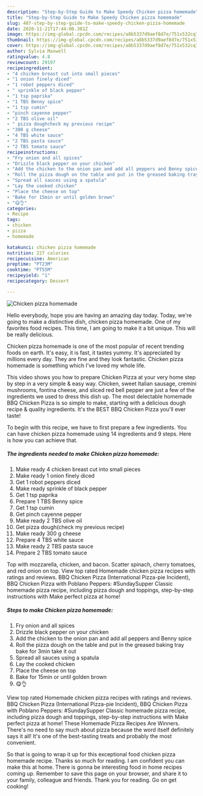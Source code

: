 ```yaml
---
description: "Step-by-Step Guide to Make Speedy Chicken pizza homemade"
title: "Step-by-Step Guide to Make Speedy Chicken pizza homemade"
slug: 487-step-by-step-guide-to-make-speedy-chicken-pizza-homemade
date: 2020-11-21T17:44:06.301Z
image: https://img-global.cpcdn.com/recipes/a8b5337d9aef8d7e/751x532cq70/chicken-pizza-homemade-recipe-main-photo.jpg
thumbnail: https://img-global.cpcdn.com/recipes/a8b5337d9aef8d7e/751x532cq70/chicken-pizza-homemade-recipe-main-photo.jpg
cover: https://img-global.cpcdn.com/recipes/a8b5337d9aef8d7e/751x532cq70/chicken-pizza-homemade-recipe-main-photo.jpg
author: Sylvia Maxwell
ratingvalue: 4.8
reviewcount: 29197
recipeingredient:
- "4 chicken breast cut into small pieces"
- "1 onion finely diced"
- "1 robot peppers diced"
- " sprinkle of black pepper"
- "1 tsp paprika"
- "1 TBS Benny spice"
- "1 tsp cumin"
- "pinch cayenne pepper"
- "2 TBS olive oil"
- " pizza doughcheck my previous recipe"
- "300 g cheese"
- "4 TBS white sauce"
- "2 TBS pasta sauce"
- "2 TBS tomato sauce"
recipeinstructions:
- "Fry onion and all spices"
- "Drizzle black pepper on your chicken"
- "Add the chicken to the onion pan and add all peppers and Benny spice"
- "Roll the pizza dough on the table and put in the greased baking tray bake for 3min take it out"
- "Spread all sauces using a spatula"
- "Lay the cooked chicken"
- "Place the cheese on top"
- "Bake for 15min or until golden brown"
- "😋👌"
categories:
- Recipe
tags:
- chicken
- pizza
- homemade

katakunci: chicken pizza homemade 
nutrition: 227 calories
recipecuisine: American
preptime: "PT23M"
cooktime: "PT55M"
recipeyield: "1"
recipecategory: Dessert

---
```



![Chicken pizza homemade](https://img-global.cpcdn.com/recipes/a8b5337d9aef8d7e/751x532cq70/chicken-pizza-homemade-recipe-main-photo.jpg)

Hello everybody, hope you are having an amazing day today. Today, we're going to make a distinctive dish, chicken pizza homemade. One of my favorites food recipes. This time, I am going to make it a bit unique. This will be really delicious.

Chicken pizza homemade is one of the most popular of recent trending foods on earth. It's easy, it is fast, it tastes yummy. It's appreciated by millions every day. They are fine and they look fantastic. Chicken pizza homemade is something which I've loved my whole life.

This video shows you how to prepare Chicken Pizza at your very home step by step in a very simple &amp; easy way. Chicken, sweet Italian sausage, cremini mushrooms, fontina cheese, and sliced red bell pepper are just a few of the ingredients we used to dress this dish up. The most delectable homemade BBQ Chicken Pizza is so simple to make, starting with a delicious dough recipe &amp; quality ingredients. It&#39;s the BEST BBQ Chicken Pizza you&#39;ll ever taste!


To begin with this recipe, we have to first prepare a few ingredients. You can have chicken pizza homemade using 14 ingredients and 9 steps. Here is how you can achieve that.

<!--inarticleads1-->

##### The ingredients needed to make Chicken pizza homemade:

1. Make ready 4 chicken breast cut into small pieces
1. Make ready 1 onion finely diced
1. Get 1 robot peppers diced
1. Make ready  sprinkle of black pepper
1. Get 1 tsp paprika
1. Prepare 1 TBS Benny spice
1. Get 1 tsp cumin
1. Get pinch cayenne pepper
1. Make ready 2 TBS olive oil
1. Get  pizza dough(check my previous recipe)
1. Make ready 300 g cheese
1. Prepare 4 TBS white sauce
1. Make ready 2 TBS pasta sauce
1. Prepare 2 TBS tomato sauce


Top with mozzarella, chicken, and bacon. Scatter spinach, cherry tomatoes, and red onion on top. View top rated Homemade chicken pizza recipes with ratings and reviews. BBQ Chicken Pizza (International Pizza-pie Incident), BBQ Chicken Pizza with Poblano Peppers: #SundaySupper Classic homemade pizza recipe, including pizza dough and toppings, step-by-step instructions with Make perfect pizza at home! 

<!--inarticleads2-->

##### Steps to make Chicken pizza homemade:

1. Fry onion and all spices
1. Drizzle black pepper on your chicken
1. Add the chicken to the onion pan and add all peppers and Benny spice
1. Roll the pizza dough on the table and put in the greased baking tray bake for 3min take it out
1. Spread all sauces using a spatula
1. Lay the cooked chicken
1. Place the cheese on top
1. Bake for 15min or until golden brown
1. 😋👌


View top rated Homemade chicken pizza recipes with ratings and reviews. BBQ Chicken Pizza (International Pizza-pie Incident), BBQ Chicken Pizza with Poblano Peppers: #SundaySupper Classic homemade pizza recipe, including pizza dough and toppings, step-by-step instructions with Make perfect pizza at home! These Homemade Pizza Recipes Are Winners. There&#39;s no need to say much about pizza because the word itself definitely says it all! It&#39;s one of the best-tasting treats and probably the most convenient. 

So that is going to wrap it up for this exceptional food chicken pizza homemade recipe. Thanks so much for reading. I am confident you can make this at home. There is gonna be interesting food in home recipes coming up. Remember to save this page on your browser, and share it to your family, colleague and friends. Thank you for reading. Go on get cooking!
